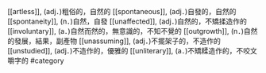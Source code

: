 [[artless]], (adj．)粗俗的，自然的 
[[spontaneous]], (adj．)自發的，自然的 
[[spontaneity]], (n．)自然，自發 
[[unaffected]], (adj．)自然的，不矯揉造作的 
[[involuntary]], (a．)自然而然的，無意識的，不知不覺的 
[[outgrowth]], (n．)自然的發展，結果，副產物 
[[unassuming]], (adj．)不擺架子的，不造作的 
[[unstudied]], (adj．)不造作的，優雅的 
[[unliterary]], (a．)不矯糅造作的，不咬文嚼字的 
#category
